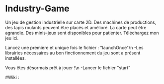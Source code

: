 # Industry-Game
Un jeu de gestion industrielle sur carte 2D. Des machines de productions, des tapis roulants peuvent être placés et amélioré. La carte peut être agrandie. Des minis-jeux sont disponibles pour patienter. Téléchargez mon jeu ici.

Lancez une première et unique fois le fichier : "launchOnce"\n
-Les librairies nécessaires au bon finctionnement du jeu sont à présent installées.

Vous êtes désormais prêt à jouer !\n
-Lancer le fichier "start"

#Wiki :
